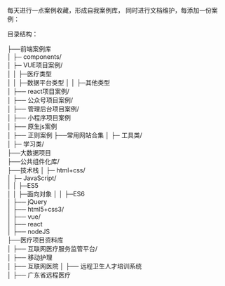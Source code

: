每天进行一点案例收藏，形成自我案例库，
同时进行文档维护，每添加一份案例：

目录结构：

├──前端案例库                     
│   ├─ components/     
│   ├─ VUE项目案例/          
│   │   ├─医疗类型  
│   │   ├─数据平台类型
│   │   ├─其他类型  
│   ├── react项目案例/        
│   ├── 公众号项目案例/       
│   ├── 管理后台项目案例/          
│   ├── 小程序项目案例          
│   ├── 原生js案例           
│   ├── 正则案例
├──常用网站合集
│   ├─ 工具类/     
│   ├─ 学习类/             
├──大数据项目              
├──公共组件化库/          
├──技术栈
│   ├─ html+css/     
│   ├─ JavaScript/          
│   │   ├─ES5  
│   │   ├─面向对象 
│   │   ├─ES6  
│   ├── jQuery        
│   ├── html5+css3/       
│   ├── vue/          
│   ├── react          
│   ├── nodeJS                   
├──医疗项目资料库   
│   ├── 互联网医疗服务监管平台/          
│   ├── 移动护理          
│   ├── 互联网医院
│   ├── 远程卫生人才培训系统     
│   ├── 广东省远程医疗